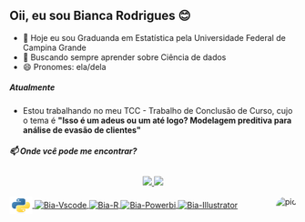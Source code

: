 ## Oii, eu sou Bianca Rodrigues 😊

- 🔭 Hoje eu sou Graduanda em Estatística pela Universidade Federal de Campina Grande 
- 🌱 Buscando sempre aprender sobre Ciência de dados
- 😄 Pronomes: ela/dela

##### Atualmente

- Estou trabalhando no meu TCC - Trabalho de Conclusão de Curso, cujo o tema é **"Isso é um adeus ou um até logo? Modelagem preditiva para
análise de evasão de clientes"**

##### 📫 Onde vcê pode me encontrar? 

##


<div align="center">
  <a href="https://github.com/rodriguesbianca">
  <img height="180em" src="https://github-readme-stats.vercel.app/api?username=rodriguesbianca&show_icons=true&theme=tokyonight&include_all_commits=true&count_private=true"/>
  <img height="180em" src="https://github-readme-stats.vercel.app/api/top-langs/?username=rodriguesbianca&layout=compact&langs_count=7&theme=tokyonight"/>
</div>
  
 <div style="display: inline_block"><br>
  <img align="center" alt="Bia-Python" height="30" width="40" src="https://raw.githubusercontent.com/devicons/devicon/master/icons/python/python-original.svg">
  <img align="center" alt="Bia-Vscode" height="30" width="30"src="https://cdn.jsdelivr.net/gh/devicons/devicon/icons/vscode/vscode-original.svg" />
  <img align="center" alt="Bia-R" height="40" width="35" src="https://www.r-project.org/logo/Rlogo.svg">
  <img align="center" alt="Bia-Powerbi" height="35" width="35" src="https://img.icons8.com/color/48/000000/power-bi.png"/>
  <img align="center" alt="Bia-Illustrator" height="25" width="30" src="https://cdn.jsdelivr.net/gh/devicons/devicon/icons/illustrator/illustrator-plain.svg" />
  <img align="right" alt="pic" height="150" style="border-radius:50px;" 
